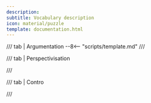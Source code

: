 ```yaml
---
description:
subtitle: Vocabulary description
icon: material/puzzle
template: documentation.html
---
```


/// tab | Argumentation
--8<-- "scripts/template.md"
///

/// tab | Perspectivisation

///

/// tab | Contro

///


